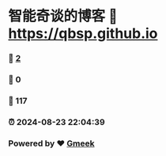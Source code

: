 # 智能奇谈的博客 :link: https://qbsp.github.io 
### :page_facing_up: [2](https://qbsp.github.io/tag.html) 
### :speech_balloon: 0 
### :hibiscus: 117 
### :alarm_clock: 2024-08-23 22:04:39 
### Powered by :heart: [Gmeek](https://github.com/Meekdai/Gmeek)
